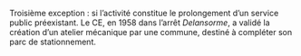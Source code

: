 Troisième exception : si l’activité constitue le prolongement d’un service public préexistant. Le CE, en 1958 dans l’arrêt _Delansorme_, a validé la création d’un atelier mécanique par une commune, destiné à compléter son parc de stationnement.